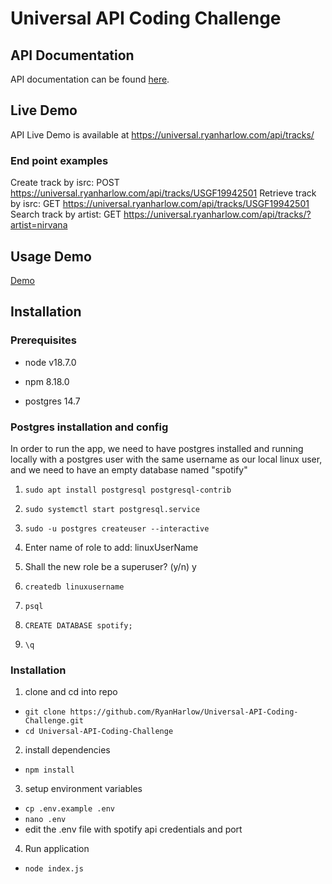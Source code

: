 # Universal API Coding Challenge

## API Documentation
API documentation can be found [here](https://app.swaggerhub.com/apis-docs/RYANHARLOW95_1/Universal-API-Coding-Challenge/1.0).

## Live Demo
API Live Demo is available at https://universal.ryanharlow.com/api/tracks/

### End point examples
Create track by isrc: POST https://universal.ryanharlow.com/api/tracks/USGF19942501
Retrieve track by isrc: GET https://universal.ryanharlow.com/api/tracks/USGF19942501
Search track by artist: GET https://universal.ryanharlow.com/api/tracks/?artist=nirvana

## Usage Demo
[Demo](https://drive.google.com/file/d/1CWr6Mkhjzl6NK3aRe0VkcYcNl2yMjqIf/view?usp=share_link)

## Installation

### Prerequisites
* node v18.7.0

* npm 8.18.0

* postgres 14.7


### Postgres installation and config
In order to run the app, we need to have postgres installed and running locally with a postgres user with the same username as our local linux user, and we need to have an empty database named "spotify"

1. `sudo apt install postgresql postgresql-contrib`

2. `sudo systemctl start postgresql.service`

3. `sudo -u postgres createuser --interactive`

4. Enter name of role to add: linuxUserName

5. Shall the new role be a superuser? (y/n) y

6. `createdb linuxusername`

7. `psql`

8. `CREATE DATABASE spotify;`

9. `\q`

###  Installation

1. clone and cd into repo
* `git clone https://github.com/RyanHarlow/Universal-API-Coding-Challenge.git`
* `cd Universal-API-Coding-Challenge`
2. install dependencies
* `npm install`
3. setup environment variables
* `cp .env.example .env`
* `nano .env`
* edit the .env file with spotify api credentials and port
4. Run application
* `node index.js`